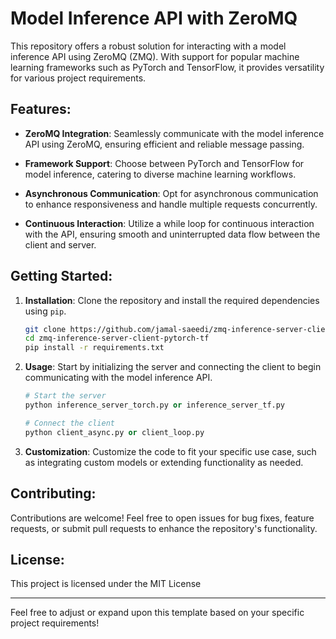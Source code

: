 # Model Inference API with ZeroMQ

This repository offers a robust solution for interacting with a model inference API using ZeroMQ (ZMQ). With support for popular machine learning frameworks such as PyTorch and TensorFlow, it provides versatility for various project requirements.

## Features:

- **ZeroMQ Integration**: Seamlessly communicate with the model inference API using ZeroMQ, ensuring efficient and reliable message passing.

- **Framework Support**: Choose between PyTorch and TensorFlow for model inference, catering to diverse machine learning workflows.

- **Asynchronous Communication**: Opt for asynchronous communication to enhance responsiveness and handle multiple requests concurrently.

- **Continuous Interaction**: Utilize a while loop for continuous interaction with the API, ensuring smooth and uninterrupted data flow between the client and server.

## Getting Started:

1. **Installation**: Clone the repository and install the required dependencies using `pip`.

    ```bash
    git clone https://github.com/jamal-saeedi/zmq-inference-server-client-pytorch-tf
    cd zmq-inference-server-client-pytorch-tf
    pip install -r requirements.txt
    ```

2. **Usage**: Start by initializing the server and connecting the client to begin communicating with the model inference API.

    ```python
    # Start the server
    python inference_server_torch.py or inference_server_tf.py

    # Connect the client
    python client_async.py or client_loop.py
    ```
    

3. **Customization**: Customize the code to fit your specific use case, such as integrating custom models or extending functionality as needed.

## Contributing:

Contributions are welcome! Feel free to open issues for bug fixes, feature requests, or submit pull requests to enhance the repository's functionality.

## License:

This project is licensed under the MIT License

---

Feel free to adjust or expand upon this template based on your specific project requirements!

